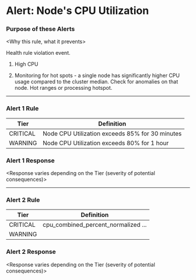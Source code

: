 # Alert: Node's CPU Utilization

### Purpose of these Alerts

<Why this rule, what it prevents>

Health rule violation event.

1) High CPU

2) Monitoring for hot spots -  a single node has significantly higher CPU usage compared to the cluster median. Check for anomalies on that node. Hot ranges or processing hotspot.



------

### Alert 1 Rule

| Tier     | Definition                                      |
| -------- | ----------------------------------------------- |
| CRITICAL | Node CPU Utilization exceeds 85% for 30 minutes |
| WARNING  | Node CPU Utilization exceeds 80% for 1 hour     |




### Alert 1 Response

<Response varies depending on the Tier (severity of potential consequences)>



------

### Alert 2 Rule

| Tier     | Definition                          |
| -------- | ----------------------------------- |
| CRITICAL | cpu_combined_percent_normalized ... |
| WARNING  |                                     |




### Alert 2 Response

<Response varies depending on the Tier (severity of potential consequences)>

